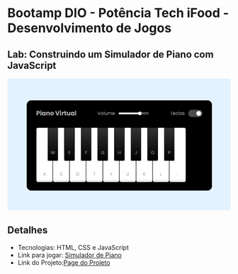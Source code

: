 # Bootamp DIO - Potência Tech iFood - Desenvolvimento de Jogos

## Lab: Construindo um Simulador de Piano com JavaScript

![Simulador de Piano](./screenshots/piano-virtual.png)

## Detalhes 
- Tecnologias: HTML, CSS e JavaScript
- Link para jogar: [Simulador de Piano](https://fisiofaz.github.io/Simulador.Piano.JS.DIO/)
- Link do Projeto:[Page do Projeto](https://github.com/fisiofaz/Simulador.Piano.JS.DIO)
